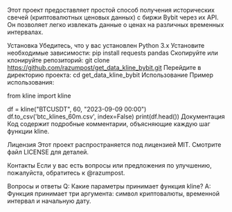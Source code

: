 Этот проект предоставляет простой способ получения исторических свечей (криптовалютных ценовых данных) с биржи Bybit через их API. Он позволяет легко извлекать данные о ценах на различных временных интервалах.

Установка
Убедитесь, что у вас установлен Python 3.x
Установите необходимые зависимости:
pip install requests pandas
Скопируйте или клонируйте репозиторий:
git clone https://github.com/razumpost/get_data_kline_bybit.git
Перейдите в директорию проекта:
cd get_data_kline_bybit
Использование
Пример использования:

from kline import kline

df = kline("BTCUSDT", 60, "2023-09-09 00:00")
df.to_csv('btc_klines_60m.csv', index=False)
print(df.head())
Документация
Код содержит подробные комментарии, объясняющие каждую шаг функции kline.

Лицензия
Этот проект распространяется под лицензией MIT. Смотрите файл LICENSE для деталей.

Контакты
Если у вас есть вопросы или предложения по улучшению, пожалуйста, обратитесь к @razumpost.

Вопросы и ответы
Q: Какие параметры принимает функция kline? A: Функция принимает три аргумента: символ криптовалюты, временной интервал и начальную дату.
